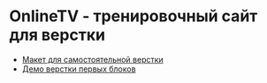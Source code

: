 # OnlineTV - тренировочный сайт для верстки

* [Макет для самостоятельной верстки](https://www.figma.com/file/R7w4muMyQ14wBFCxp54AeB/Justice-League?node-id=1%3A5)
* [Демо верстки первых блоков](https://annblok.github.io/OnlineTV/src/)
